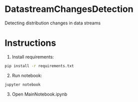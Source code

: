 # DatastreamChangesDetection
Detecting distribution changes in data streams

# Instructions

1. Install requirements:
```bash
pip install -r requirements.txt
```

2. Run notebook:
```bash
jupyter notebook
```

3. Open MainNotebook.ipynb